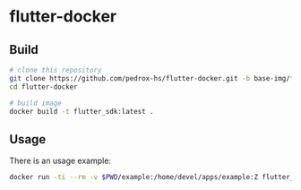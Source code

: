 # flutter-docker

## Build

```bash
# clone this repository
git clone https://github.com/pedrox-hs/flutter-docker.git -b base-img/fedora-minimal
cd flutter-docker

# build image
docker build -t flutter_sdk:latest .
```

## Usage

There is an usage example:

```bash
docker run -ti --rm -v $PWD/example:/home/devel/apps/example:Z flutter_sdk:latest bash -c 'cd /home/devel/apps/example && flutter build apk'
```